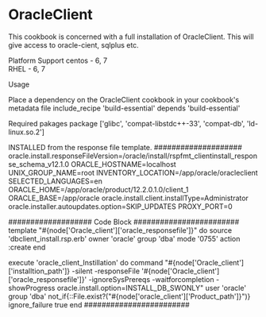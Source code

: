 # OracleClient

This cookbook is concerned with a full installation of OracleClient. This will give access to oracle-cient, sqlplus etc. 

Platform Support 
centos  - 6, 7   
RHEL    - 6, 7 

Usage

Place a dependency on the OracleClient cookbook in your cookbook's metadata file include_recipe 'build-essential' depends 'build-essential'

Required pakages package ['glibc', 'compat-libstdc++-33', 'compat-db', 'ld-linux.so.2']

INSTALLED from the response file template.
####################
oracle.install.responseFileVersion=/oracle/install/rspfmt_clientinstall_response_schema_v12.1.0
ORACLE_HOSTNAME=localhost
UNIX_GROUP_NAME=root
INVENTORY_LOCATION=/app/oracle/oracleclient
SELECTED_LANGUAGES=en
ORACLE_HOME=/app/oracle/product/12.2.0.1.0/client_1
ORACLE_BASE=/app/oracle
oracle.install.client.installType=Administrator
oracle.installer.autoupdates.option=SKIP_UPDATES
PROXY_PORT=0

###################
Code Block
########################
template "#{node['Oracle_client']['oracle_responsefile']}" do
  source 'dbclient_install.rsp.erb'
  owner 'oracle'
  group 'dba'
  mode '0755'
  action :create
end

execute 'oracle_client_Instillation' do
 command "#{node['Oracle_client']['installtion_path']} -silent -responseFile '#{node['Oracle_client']['oracle_responsefile']}' -ignoreSysPrereqs -waitforcompletion -showProgress oracle.install.option=INSTALL_DB_SWONLY"
 user 'oracle'
 group 'dba'
 not_if{::File.exist?("#{node['oracle_client']['Product_path']}")}
 ignore_failure true
end
########################
